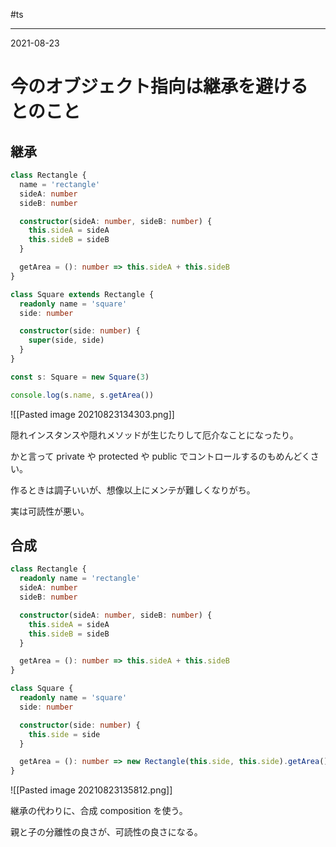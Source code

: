 #ts

---
2021-08-23

# 今のオブジェクト指向は継承を避けるとのこと

## 継承
```ts
class Rectangle {
  name = 'rectangle'
  sideA: number
  sideB: number

  constructor(sideA: number, sideB: number) {
    this.sideA = sideA
    this.sideB = sideB
  }

  getArea = (): number => this.sideA + this.sideB
}

class Square extends Rectangle {
  readonly name = 'square'
  side: number

  constructor(side: number) {
    super(side, side)
  }
}

const s: Square = new Square(3)

console.log(s.name, s.getArea())
```

![[Pasted image 20210823134303.png]]

隠れインスタンスや隠れメソッドが生じたりして厄介なことになったり。

かと言って private や protected や public でコントロールするのもめんどくさい。

作るときは調子いいが、想像以上にメンテが難しくなりがち。

実は可読性が悪い。


## 合成

```ts
class Rectangle {
  readonly name = 'rectangle'
  sideA: number
  sideB: number

  constructor(sideA: number, sideB: number) {
    this.sideA = sideA
    this.sideB = sideB
  }

  getArea = (): number => this.sideA + this.sideB
}

class Square {
  readonly name = 'square'
  side: number

  constructor(side: number) {
    this.side = side
  }

  getArea = (): number => new Rectangle(this.side, this.side).getArea()
}

```

![[Pasted image 20210823135812.png]]

継承の代わりに、合成 composition を使う。

親と子の分離性の良さが、可読性の良さになる。